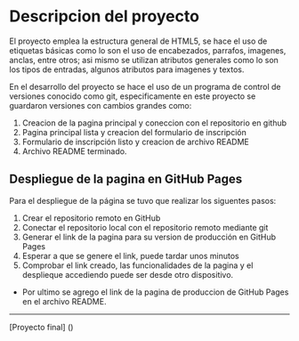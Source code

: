 # Descripcion del proyecto
El proyecto emplea la estructura general de HTML5, se hace el uso de etiquetas básicas como lo son el uso de encabezados, parrafos, imagenes, anclas, entre otros; asi mismo se utilizan atributos generales como lo son los tipos de entradas, algunos atributos para imagenes y textos.

En el desarrollo del proyecto se hace el uso de un programa de control de versiones conocido como git, especificamente en este proyecto se guardaron versiones con cambios grandes como:

1. Creacion de la pagina principal y coneccion con el repositorio en github
2. Pagina principal lista y creacion del formulario de inscripción
3. Formulario de inscripción listo y creacion de archivo README
4. Archivo README terminado.

## Despliegue de la pagina en GitHub Pages 

Para el despliegue de la página se tuvo que realizar los siguentes pasos:

1. Crear el repositorio remoto en GitHub
2. Conectar el repositorio local con el repositorio remoto mediante git
3. Generar el link de la pagina para su version de producción en GitHub Pages
4. Esperar a que se genere el link, puede tardar unos minutos
5. Comprobar el link creado, las funcionalidades de la pagina y el desplieque accediendo puede ser desde otro dispositivo.

* Por ultimo se agrego el link de la pagina de produccion de GitHub Pages en el archivo README.
***
[Proyecto final] ()


